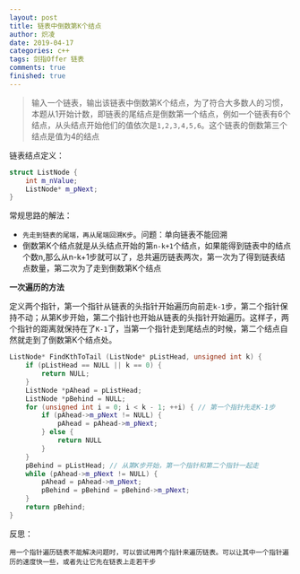 ```yaml
---
layout: post
title: 链表中倒数第K个结点
author: 炽凌
date: 2019-04-17
categories: c++
tags: 剑指Offer 链表
comments: true
finished: true
---
```


> 输入一个链表，输出该链表中倒数第K个结点，为了符合大多数人的习惯，本题从1开始计数，即链表的尾结点是倒数第一个结点，例如一个链表有6个结点，从头结点开始他们的值依次是`1,2,3,4,5,6`。这个链表的倒数第三个结点是值为4的结点

链表结点定义：

```cpp
struct ListNode {
    int m_nValue;
    ListNode* m_pNext;
}
```

常规思路的解法：

- `先走到链表的尾端，再从尾端回溯K步`。问题：单向链表不能回溯
- 倒数第K个结点就是从头结点开始的第`n-k+1`个结点，如果能得到链表中的结点个数n,那么从n-k+1步就可以了，总共遍历链表两次，第一次为了得到链表结点数量，第二次为了走到倒数第K个结点

**一次遍历的方法**

定义两个指针，第一个指针从链表的头指针开始遍历向前走`k-1`步，第二个指针保持不动；从第K步开始，第二个指针也开始从链表的头指针开始遍历。这样子，两个指针的距离就保持在了`K-1`了，当第一个指针走到尾结点的时候，第二个结点自然就走到了倒数第K个结点处。

```cpp
ListNode* FindKthToTail (ListNode* pListHead, unsigned int k) {
    if (pListHead == NULL || k == 0) {
        return NULL;
    }
    ListNode *pAhead = pListHead;
    ListNode *pBehind = NULL;
    for (unsigned int i = 0; i < k - 1; ++i) { // 第一个指针先走K-1步
        if (pAhead->m_pNext != NULL) {
            pAhead = pAhead->m_pNext;
        } else {
            return NULL
        }
    }
    pBehind = pListHead; // 从第K步开始，第一个指针和第二个指针一起走
    while (pAhead->m_pNext != NULL) {
        pAhead = pAhead->m_pNext;
        pBehind = pBehind = pBehind->m_pNext;
    }
    return pBehind;
}
```

反思：

`用一个指针遍历链表不能解决问题时，可以尝试用两个指针来遍历链表。可以让其中一个指针遍历的速度快一些，或者先让它先在链表上走若干步`